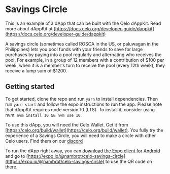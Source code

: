 # Savings Circle
This is an example of a dApp that can be built with the Celo dAppKit. Read more about dAppKit at [https://docs.celo.org/developer-guide/dappkit](https://docs.celo.org/developer-guide/dappkit)

A savings circle (sometimes called ROSCA in the US, or paluwagan in the Philippines) lets you pool funds with your friends to save for large purchases by paying into a pool regularly and alternating who receives the pool. For example, in a group of 12 members with a contribution of $100 per week, when it is a member's turn to receive the pool (every 12th week), they receive a lump sum of $1200. 

## Getting started
To get started, clone the repo and run `yarn` to install dependencies. Then run `yarn start` and follow the expo instructions to run the app. Please note that dAppKit requires node version 10 (LTS). To install it, consider using nvm: `nvm install 10 && nvm use 10`.

To use this dApp, you will need the Celo Wallet. Get it from [https://celo.org/build/wallet](https://celo.org/build/wallet). You fully try the experience of a Savings Circle, you will need to make a circle with other Celo users. Find them on our [discord](https://discord.gg/6yWMkgM)

To run the dApp right away, you can [download the Expo client for Android](https://play.google.com/store/apps/details?id=host.exp.exponent&referrer=www) and go to [https://expo.io/@nambrot/celo-savings-circle](https://expo.io/@nambrot/celo-savings-circle) to use the QR code on there.

